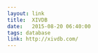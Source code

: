 ```yaml
---
layout: link
title:  XIVDB
date:   2015-08-20 06:40:00
tags: database
link: http://xivdb.com/
---
```

